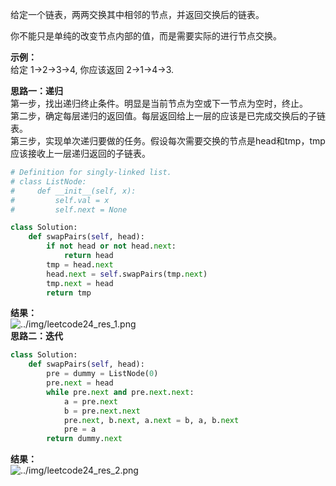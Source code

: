 
给定一个链表，两两交换其中相邻的节点，并返回交换后的链表。

你不能只是单纯的改变节点内部的值，而是需要实际的进行节点交换。  

**示例：**  
给定 1->2->3->4, 你应该返回 2->1->4->3.  

**思路一：递归**  
第一步，找出递归终止条件。明显是当前节点为空或下一节点为空时，终止。  
第二步，确定每层递归的返回值。每层返回给上一层的应该是已完成交换后的子链表。  
第三步，实现单次递归要做的任务。假设每次需要交换的节点是head和tmp，tmp应该接收上一层递归返回的子链表。


```python
# Definition for singly-linked list.
# class ListNode:
#     def __init__(self, x):
#         self.val = x
#         self.next = None

class Solution:
    def swapPairs(self, head):
        if not head or not head.next:
            return head
        tmp = head.next
        head.next = self.swapPairs(tmp.next)
        tmp.next = head
        return tmp
```


**结果：**  
![../img/leetcode24_res_1.png]()  
**思路二：迭代**  



```python
class Solution:
    def swapPairs(self, head):
        pre = dummy = ListNode(0)
        pre.next = head
        while pre.next and pre.next.next:
            a = pre.next
            b = pre.next.next
            pre.next, b.next, a.next = b, a, b.next
            pre = a
        return dummy.next
```
**结果：**  
![../img/leetcode24_res_2.png]()
